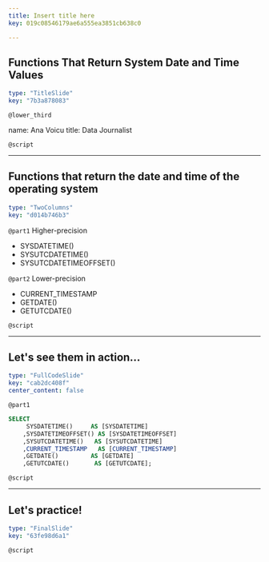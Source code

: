 ```yaml
---
title: Insert title here
key: 019c08546179ae6a555ea3851cb638c0

---
```

## Functions That Return System Date and Time Values

```yaml
type: "TitleSlide"
key: "7b3a878083"
```

`@lower_third`

name: Ana Voicu
title: Data Journalist


`@script`



---
## Functions that return the date and time of the operating system

```yaml
type: "TwoColumns"
key: "d014b746b3"
```

`@part1`
Higher-precision

- SYSDATETIME() 
- SYSUTCDATETIME() 
- SYSUTCDATETIMEOFFSET()


`@part2`
Lower-precision

- CURRENT_TIMESTAMP
- GETDATE()
- GETUTCDATE()


`@script`



---
## Let's see them in action...

```yaml
type: "FullCodeSlide"
key: "cab2dc408f"
center_content: false
```

`@part1`
```sql
SELECT 
     SYSDATETIME()	   AS [SYSDATETIME] 
    ,SYSDATETIMEOFFSET() AS [SYSDATETIMEOFFSET]  
    ,SYSUTCDATETIME()	AS [SYSUTCDATETIME] 
    ,CURRENT_TIMESTAMP   AS [CURRENT_TIMESTAMP] 
    ,GETDATE()		   AS [GETDATE] 
    ,GETUTCDATE()		AS [GETUTCDATE]; 
```


`@script`



---
## Let's practice!

```yaml
type: "FinalSlide"
key: "63fe98d6a1"
```

`@script`


